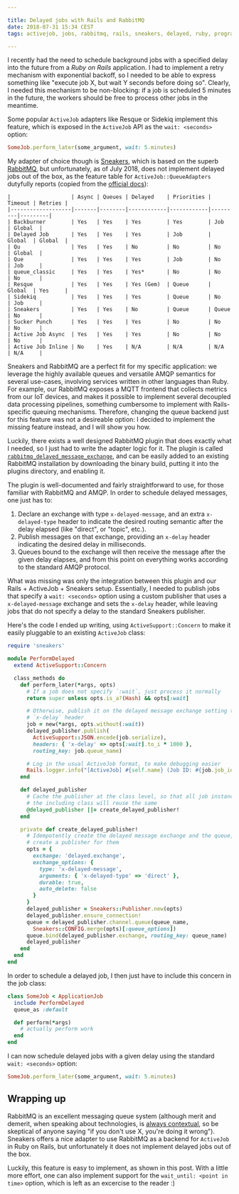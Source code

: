```yaml
---

title: Delayed jobs with Rails and RabbitMQ
date: 2018-07-31 15:34 CEST
tags: activejob, jobs, rabbitmq, rails, sneakers, delayed, ruby, programming

---
```


I recently had the need to schedule background jobs with a specified delay into
the future from a _Ruby on Rails_ application. I had to implement a retry
mechanism with exponential backoff, so I needed to be able to express something
like "execute job X, but wait Y seconds before doing so". Clearly, I needed this
mechanism to be non-blocking: if a job is scheduled 5 minutes in the future, the
workers should be free to process other jobs in the meantime.

Some popular `ActiveJob` adapters like Resque or Sidekiq implement this feature,
which is exposed in the `ActiveJob` API as the `wait: <seconds>` option:

```ruby
SomeJob.perform_later(some_argument, wait: 5.minutes)
```

My adapter of choice though is [Sneakers](http://jondot.github.io/sneakers/),
which is based on the superb [RabbitMQ](https://www.rabbitmq.com), but
unfortunately, as of July 2018, does not implement delayed jobs out of the box,
as the feature table for `ActiveJob::QueueAdapters` dutyfully reports (copied
from the
[official docs](https://api.rubyonrails.org/classes/ActiveJob/QueueAdapters.html)):

```text
|                   | Async | Queues | Delayed    | Priorities | Timeout | Retries |
|-------------------|-------|--------|------------|------------|---------|---------|
| Backburner        | Yes   | Yes    | Yes        | Yes        | Job     | Global  |
| Delayed Job       | Yes   | Yes    | Yes        | Job        | Global  | Global  |
| Qu                | Yes   | Yes    | No         | No         | No      | Global  |
| Que               | Yes   | Yes    | Yes        | Job        | No      | Job     |
| queue_classic     | Yes   | Yes    | Yes*       | No         | No      | No      |
| Resque            | Yes   | Yes    | Yes (Gem)  | Queue      | Global  | Yes     |
| Sidekiq           | Yes   | Yes    | Yes        | Queue      | No      | Job     |
| Sneakers          | Yes   | Yes    | No         | Queue      | Queue   | No      |
| Sucker Punch      | Yes   | Yes    | Yes        | No         | No      | No      |
| Active Job Async  | Yes   | Yes    | Yes        | No         | No      | No      |
| Active Job Inline | No    | Yes    | N/A        | N/A        | N/A     | N/A     |
```

Sneakers and RabbitMQ are a perfect fit for my specific application: we leverage
the highly available queues and versatile AMQP semantics for several use-cases,
involving services written in other languages than Ruby. For example, our
RabbitMQ exposes a MQTT frontend that collects metrics from our IoT devices, and
makes it possible to implement several decoupled data processing pipelines,
something cumbersome to implement with Rails-specific queuing mechanisms.
Therefore, changing the queue backend just for this feature was not a desireable
option: I decided to implement the missing feature instead, and I will show you
how.

Luckily, there exists a well designed RabbitMQ plugin that does exactly what I
needed, so I just had to write the adapter logic for it. The plugin is called
[`rabbitmq_delayed_message_exchange`](https://github.com/rabbitmq/rabbitmq-delayed-message-exchange),
and can be easily added to an existing RabbitMQ installation by downloading
the binary build, putting it into the plugins directory, and enabling it.

The plugin is well-documented and fairly straightforward to use, for those
familiar with RabbitMQ and AMQP. In order to schedule delayed messages, one
just has to:

  1. Declare an exchange with type `x-delayed-message`, and an extra
     `x-delayed-type` header to indicate the desired routing semantic after the
     delay elapsed (like "direct", or "topic", etc.).
  2. Publish messages on that exchange, providing an `x-delay` header indicating
     the desired delay in milliseconds.
  3. Queues bound to the exchange will then receive the message after the given
     delay elapses, and from this point on everything works according to the
     standard AMQP protocol.

What was missing was only the integration between this plugin and our
Rails + ActiveJob + Sneakers setup. Essentially, I needed to publish jobs that
specify a `wait: <seconds>` option using a custom publisher that uses a
`x-delayed-message` exchange and sets the `x-delay` header, while leaving jobs
that do not specify a delay to the standard Sneakers publisher.

Here's the code I ended up writing, using `ActiveSupport::Concern` to make it
easily pluggable to an existing `ActiveJob` class:

```ruby
require 'sneakers'

module PerformDelayed
  extend ActiveSupport::Concern

  class_methods do
    def perform_later(*args, opts)
      # If a job does not specify `:wait`, just process it normally
      return super unless opts.is_a?(Hash) && opts[:wait]

      # Otherwise, publish it on the delayed message exchange setting the
      # `x-delay` header
      job = new(*args, opts.without(:wait))
      delayed_publisher.publish(
        ActiveSupport::JSON.encode(job.serialize),
        headers: { 'x-delay' => opts[:wait].to_i * 1000 },
        routing_key: job.queue_name)

      # Log in the usual ActiveJob format, to make debugging easier
      Rails.logger.info("[ActiveJob] #{self.name} (Job ID: #{job.job_id}) to PerformDelayed(#{job.queue_name}) with arguments: #{args.map(&:inspect).join(', ')}, #{opts.inspect}")
    end

    def delayed_publisher
      # Cache the publisher at the class level, so that all job instances of
      # the including class will reuse the same
      @delayed_publisher ||= create_delayed_publisher!
    end

    private def create_delayed_publisher!
      # Idempotently create the delayed message exchange and the queue, then
      # create a publisher for them
      opts = {
        exchange: 'delayed.exchange',
        exchange_options: {
          type: 'x-delayed-message',
          arguments: { 'x-delayed-type' => 'direct' },
          durable: true,
          auto_delete: false
        }
      }
      delayed_publisher = Sneakers::Publisher.new(opts)
      delayed_publisher.ensure_connection!
      queue = delayed_publisher.channel.queue(queue_name,
        Sneakers::CONFIG.merge(opts)[:queue_options])
      queue.bind(delayed_publisher.exchange, routing_key: queue_name)
      delayed_publisher
    end
  end
end
```

In order to schedule a delayed job, I then just have to include this concern in
the job class:

```ruby
class SomeJob < ApplicationJob
  include PerformDelayed
  queue_as :default

  def perform(*args)
    # actually perform work
  end
end
```

I can now schedule delayed jobs with a given delay using the standard `wait:
<seconds>` option:

```ruby
SomeJob.perform_later(some_argument, wait: 5.minutes)
```

## Wrapping up

RabbitMQ is an excellent messaging queue system (although merit and demerit,
when speaking about technologies, is
[always contextual](/blog/2017/11/13/on-software-engineering-and-trade-offs.html),
so be skeptical of anyone saying "if you don't use X, you're doing it wrong").
Sneakers offers a nice adapter to use RabbitMQ as a backend for `ActiveJob` in
Ruby on Rails, but unfortunately it does not implement delayed jobs out of the
box.

Luckily, this feature is easy to implement, as shown in this post. With a little
more effort, one can also implement support for the `wait_until: <point in
time>` option, which is left as an excercise to the reader :)
